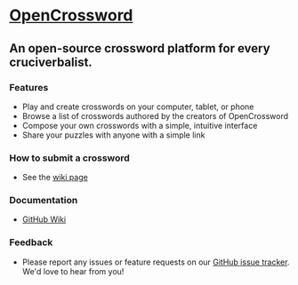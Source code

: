 # [OpenCrossword](https://alexis-martel.github.io/Open-Crossword/)

## An open-source crossword platform for every cruciverbalist.

### Features

- Play and create crosswords on your computer, tablet, or phone
- Browse a list of crosswords authored by the creators of OpenCrossword
- Compose your own crosswords with a simple, intuitive interface
- Share your puzzles with anyone with a simple link

### How to submit a crossword

- See the [wiki page](https://github.com/alexis-martel/Open-Crossword/wiki/Submit-a-Crossword)

### Documentation

- [GitHub Wiki](https://github.com/alexis-martel/Open-Crossword/wiki)

### Feedback

- Please report any issues or feature requests on
  our [GitHub issue tracker](https://github.com/alexis-martel/Open-Crossword/issues). We'd love to hear from you!

